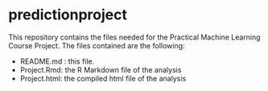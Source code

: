 predictionproject
=================

This repository contains the files needed for the Practical Machine Learning Course Project.
The files contained are the following:

- README.md : this file.
- Project.Rmd: the R Markdown file of the analysis
- Project.html: the compiled html file of the analysis